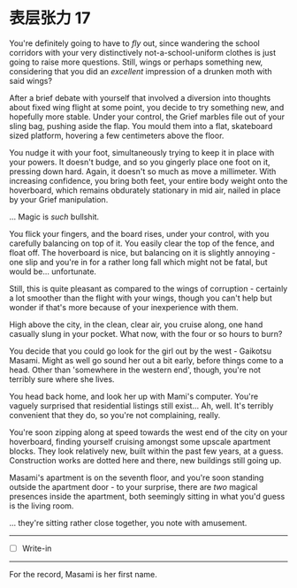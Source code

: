 # 表层张力 17

You're definitely going to have to *fly* out, since wandering the school corridors with your very distinctively not-a-school-uniform clothes is just going to raise more questions. Still, wings or perhaps something new, considering that you did an *excellent* impression of a drunken moth with said wings?

After a brief debate with yourself that involved a diversion into thoughts about fixed wing flight at some point, you decide to try something new, and hopefully more stable. Under your control, the Grief marbles file out of your sling bag, pushing aside the flap. You mould them into a flat, skateboard sized platform, hovering a few centimeters above the floor.

You nudge it with your foot, simultaneously trying to keep it in place with your powers. It doesn't budge, and so you gingerly place one foot on it, pressing down hard. Again, it doesn't so much as move a millimeter. With increasing confidence, you bring both feet, your entire body weight onto the hoverboard, which remains obdurately stationary in mid air, nailed in place by your Grief manipulation.

... Magic is *such* bullshit.

You flick your fingers, and the board rises, under your control, with you carefully balancing on top of it. You easily clear the top of the fence, and float off. The hoverboard is nice, but balancing on it is slightly annoying - one slip and you're in for a rather long fall which might not be fatal, but would be... unfortunate.

Still, this is quite pleasant as compared to the wings of corruption - certainly a lot smoother than the flight with your wings, though you can't help but wonder if that's more because of your inexperience with them.

High above the city, in the clean, clear air, you cruise along, one hand casually slung in your pocket. What now, with the four or so hours to burn?

You decide that you could go look for the girl out by the west - Gaikotsu Masami. Might as well go sound her out a bit early, before things come to a head. Other than 'somewhere in the western end', though, you're not terribly sure where she lives.

You head back home, and look her up with Mami's computer. You're vaguely surprised that residential listings still exist... Ah, well. It's terribly convenient that they do, so you're not complaining, really.

You're soon zipping along at speed towards the west end of the city on your hoverboard, finding yourself cruising amongst some upscale apartment blocks. They look relatively new, built within the past few years, at a guess. Construction works are dotted here and there, new buildings still going up.

Masami's apartment is on the seventh floor, and you're soon standing outside the apartment door - to your surprise, there are *two* magical presences inside the apartment, both seemingly sitting in what you'd guess is the living room.

... they're sitting rather close together, you note with amusement.

---

- [ ] Write-in

---

For the record, Masami is her first name.
